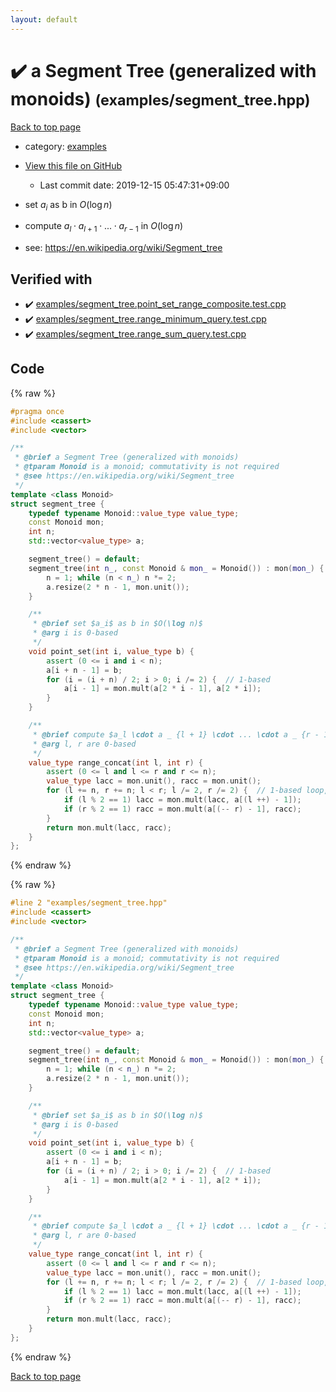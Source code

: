 ```yaml
---
layout: default
---
```


<!-- mathjax config similar to math.stackexchange -->
<script type="text/javascript" async
  src="https://cdnjs.cloudflare.com/ajax/libs/mathjax/2.7.5/MathJax.js?config=TeX-MML-AM_CHTML">
</script>
<script type="text/x-mathjax-config">
  MathJax.Hub.Config({
    TeX: { equationNumbers: { autoNumber: "AMS" }},
    tex2jax: {
      inlineMath: [ ['$','$'] ],
      processEscapes: true
    },
    "HTML-CSS": { matchFontHeight: false },
    displayAlign: "left",
    displayIndent: "2em"
  });
</script>

<script type="text/javascript" src="https://cdnjs.cloudflare.com/ajax/libs/jquery/3.4.1/jquery.min.js"></script>
<script src="https://cdn.jsdelivr.net/npm/jquery-balloon-js@1.1.2/jquery.balloon.min.js" integrity="sha256-ZEYs9VrgAeNuPvs15E39OsyOJaIkXEEt10fzxJ20+2I=" crossorigin="anonymous"></script>
<script type="text/javascript" src="../../assets/js/copy-button.js"></script>
<link rel="stylesheet" href="../../assets/css/copy-button.css" />


# :heavy_check_mark: a Segment Tree (generalized with monoids) <small>(examples/segment_tree.hpp)</small>

<a href="../../index.html">Back to top page</a>

* category: <a href="../../index.html#bfebe34154a0dfd9fc7b447fc9ed74e9">examples</a>
* <a href="{{ site.github.repository_url }}/blob/master/examples/segment_tree.hpp">View this file on GitHub</a>
    - Last commit date: 2019-12-15 05:47:31+09:00


* set $a_i$ as b in $O(\log n)$
* compute $a_l \cdot a _ {l + 1} \cdot ... \cdot a _ {r - 1}$ in $O(\log n)$
* see: <a href="https://en.wikipedia.org/wiki/Segment_tree">https://en.wikipedia.org/wiki/Segment_tree</a>


## Verified with

* :heavy_check_mark: <a href="../../verify/examples/segment_tree.point_set_range_composite.test.cpp.html">examples/segment_tree.point_set_range_composite.test.cpp</a>
* :heavy_check_mark: <a href="../../verify/examples/segment_tree.range_minimum_query.test.cpp.html">examples/segment_tree.range_minimum_query.test.cpp</a>
* :heavy_check_mark: <a href="../../verify/examples/segment_tree.range_sum_query.test.cpp.html">examples/segment_tree.range_sum_query.test.cpp</a>


## Code

<a id="unbundled"></a>
{% raw %}
```cpp
#pragma once
#include <cassert>
#include <vector>

/**
 * @brief a Segment Tree (generalized with monoids) 
 * @tparam Monoid is a monoid; commutativity is not required
 * @see https://en.wikipedia.org/wiki/Segment_tree
 */
template <class Monoid>
struct segment_tree {
    typedef typename Monoid::value_type value_type;
    const Monoid mon;
    int n;
    std::vector<value_type> a;

    segment_tree() = default;
    segment_tree(int n_, const Monoid & mon_ = Monoid()) : mon(mon_) {
        n = 1; while (n < n_) n *= 2;
        a.resize(2 * n - 1, mon.unit());
    }

    /**
     * @brief set $a_i$ as b in $O(\log n)$
     * @arg i is 0-based
     */
    void point_set(int i, value_type b) {
        assert (0 <= i and i < n);
        a[i + n - 1] = b;
        for (i = (i + n) / 2; i > 0; i /= 2) {  // 1-based
            a[i - 1] = mon.mult(a[2 * i - 1], a[2 * i]);
        }
    }

    /**
     * @brief compute $a_l \cdot a _ {l + 1} \cdot ... \cdot a _ {r - 1}$ in $O(\log n)$
     * @arg l, r are 0-based
     */
    value_type range_concat(int l, int r) {
        assert (0 <= l and l <= r and r <= n);
        value_type lacc = mon.unit(), racc = mon.unit();
        for (l += n, r += n; l < r; l /= 2, r /= 2) {  // 1-based loop, 2x faster than recursion
            if (l % 2 == 1) lacc = mon.mult(lacc, a[(l ++) - 1]);
            if (r % 2 == 1) racc = mon.mult(a[(-- r) - 1], racc);
        }
        return mon.mult(lacc, racc);
    }
};

```
{% endraw %}

<a id="bundled"></a>
{% raw %}
```cpp
#line 2 "examples/segment_tree.hpp"
#include <cassert>
#include <vector>

/**
 * @brief a Segment Tree (generalized with monoids) 
 * @tparam Monoid is a monoid; commutativity is not required
 * @see https://en.wikipedia.org/wiki/Segment_tree
 */
template <class Monoid>
struct segment_tree {
    typedef typename Monoid::value_type value_type;
    const Monoid mon;
    int n;
    std::vector<value_type> a;

    segment_tree() = default;
    segment_tree(int n_, const Monoid & mon_ = Monoid()) : mon(mon_) {
        n = 1; while (n < n_) n *= 2;
        a.resize(2 * n - 1, mon.unit());
    }

    /**
     * @brief set $a_i$ as b in $O(\log n)$
     * @arg i is 0-based
     */
    void point_set(int i, value_type b) {
        assert (0 <= i and i < n);
        a[i + n - 1] = b;
        for (i = (i + n) / 2; i > 0; i /= 2) {  // 1-based
            a[i - 1] = mon.mult(a[2 * i - 1], a[2 * i]);
        }
    }

    /**
     * @brief compute $a_l \cdot a _ {l + 1} \cdot ... \cdot a _ {r - 1}$ in $O(\log n)$
     * @arg l, r are 0-based
     */
    value_type range_concat(int l, int r) {
        assert (0 <= l and l <= r and r <= n);
        value_type lacc = mon.unit(), racc = mon.unit();
        for (l += n, r += n; l < r; l /= 2, r /= 2) {  // 1-based loop, 2x faster than recursion
            if (l % 2 == 1) lacc = mon.mult(lacc, a[(l ++) - 1]);
            if (r % 2 == 1) racc = mon.mult(a[(-- r) - 1], racc);
        }
        return mon.mult(lacc, racc);
    }
};

```
{% endraw %}

<a href="../../index.html">Back to top page</a>

